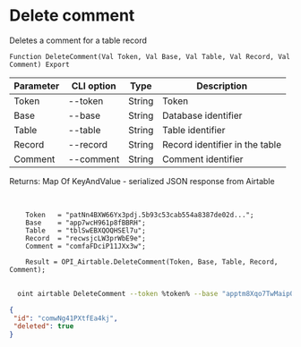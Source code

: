 ﻿---
sidebar_position: 4
---

# Delete comment
 Deletes a comment for a table record



`Function DeleteComment(Val Token, Val Base, Val Table, Val Record, Val Comment) Export`

  | Parameter | CLI option | Type | Description |
  |-|-|-|-|
  | Token | --token | String | Token |
  | Base | --base | String | Database identifier |
  | Table | --table | String | Table identifier |
  | Record | --record | String | Record identifier in the table |
  | Comment | --comment | String | Comment identifier |

  
  Returns:  Map Of KeyAndValue - serialized JSON response from Airtable

<br/>




```bsl title="Code example"
    Token   = "patNn4BXW66Yx3pdj.5b93c53cab554a8387de02d...";
    Base    = "app7wcH961p8fBBRH";
    Table   = "tblSwEBXQOQHSEl7u";
    Record  = "recwsjcLW3prWbE9e";
    Comment = "comfaFDciP11JXx3w";

    Result = OPI_Airtable.DeleteComment(Token, Base, Table, Record, Comment);
```



```sh title="CLI command example"
    
  oint airtable DeleteComment --token %token% --base "apptm8Xqo7TwMaipQ" --table "tbl9G4jVoTJpxYwSY" --record "recV6DxeLQMBNJrUk" --comment "comL1oGEDJvIQlMs1"

```

```json title="Result"
{
 "id": "comwNg41PXtfEa4kj",
 "deleted": true
}
```
